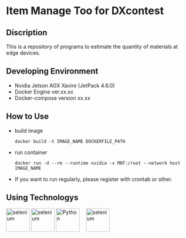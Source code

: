 # Item Manage Too for DXcontest

## Discription
This is a repository of programs to estimate the quantity of materials at edge devices.

## Developing Environment
- Nvidia Jetson AGX Xavire (JetPack 4.6.0)
- Docker Engine ver.xx.xx
- Docker-compose version xx.xx

## How to Use

- build image
    ```
    docker build -t IMAGE_NAME DOCKERFILE_PATH
    ```
- run container
    ```
    docker run -d --rm --runtime nvidia -v MNT:/root --network host IMAGE_NAME
    ```
- If you want to run regularly, please register with crontab or other.

## Using Technologys

<p align="left"> 
    <a href="https://www.nvidia.com/en-us/autonomous-machines/embedded-systems//">
    <img alt="selenium" height="64px" src="https://www.openrtm.org/openrtm/sites/default/files/6341/NV_JETSON_TX1_LOGO4.png" /></a>
    <a href="https://www.docker.com/">
    <img alt="selenium" height="64px" src="https://logos-world.net/wp-content/uploads/2021/02/Docker-Symbol.png" /></a>
    <a href="https://www.python.org/">
    <img alt="Python" height="64px" src="https://upload.wikimedia.org/wikipedia/commons/thumb/c/c3/Python-logo-notext.svg/165px-Python-logo-notext.svg.png" /></a>　
    <a href="https://www.tensorflow.org/">
    <img alt="selenium" height="64px" src="https://upload.wikimedia.org/wikipedia/commons/2/2d/Tensorflow_logo.svg" /></a>
  
</p>
